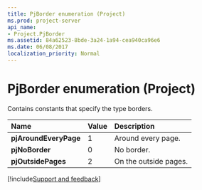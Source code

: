 ```yaml
---
title: PjBorder enumeration (Project)
ms.prod: project-server
api_name:
- Project.PjBorder
ms.assetid: 84a62523-8bde-3a24-1a94-cea940ca96e6
ms.date: 06/08/2017
localization_priority: Normal
---
```



# PjBorder enumeration (Project)

Contains constants that specify the type borders.



|Name|Value|Description|
|:-----|:-----|:-----|
|**pjAroundEveryPage**|1|Around every page.|
|**pjNoBorder**|0|No border.|
|**pjOutsidePages**|2|On the outside pages.|

[!include[Support and feedback](~/includes/feedback-boilerplate.md)]